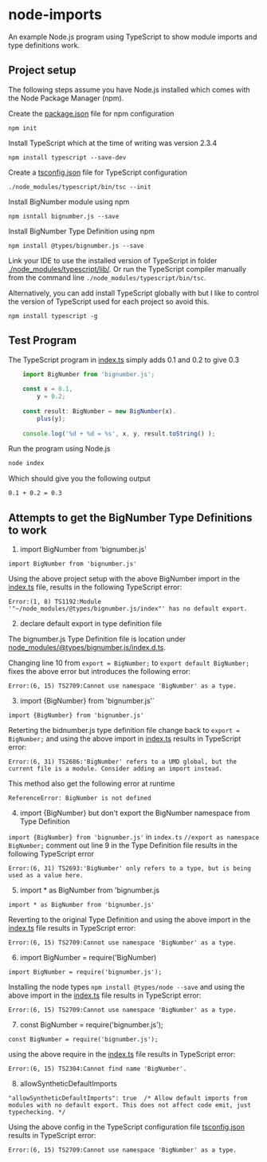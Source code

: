 # node-imports
An example Node.js program using TypeScript to show module imports and type definitions work.

## Project setup
The following steps assume you have Node.js installed which comes with the Node Package Manager (npm).

Create the [package.json](./package.json) file for npm configuration
```
npm init
```

Install TypeScript which at the time of writing was version 2.3.4
```
npm install typescript --save-dev
```

Create a [tsconfig.json](./tsconfig.json) file for TypeScript configuration
```
./node_modules/typescript/bin/tsc --init
```

Install BigNumber module using npm
```
npm isntall bignumber.js --save
```

Install BigNumber Type Definition using npm
```
npm install @types/bignumber.js --save
```

Link your IDE to use the installed version of TypeScript in folder [./node_modules/typescript/lib/](./node_modules/typescript/lib/). Or run the TypeScript compiler manually from the command line `./node_modules/typescript/bin/tsc`.

Alternatively, you can add install TypeScript globally with but I like to control the version of TypeScript used for each project so avoid this.
```
npm install typescript -g
```

## Test Program
The TypeScript program in [index.ts](./index.ts) simply adds 0.1 and 0.2 to give 0.3
```javascript
    import BigNumber from 'bignumber.js';
    
    const x = 0.1,
        y = 0.2;
    
    const result: BigNumber = new BigNumber(x).
        plus(y);
    
    console.log('%d + %d = %s', x, y, result.toString() );

```

Run the program using Node.js
```javascript
node index
```

Which should give you the following output
```
0.1 + 0.2 = 0.3
```

## Attempts to get the BigNumber Type Definitions to work
1. import BigNumber from 'bignumber.js'

`import BigNumber from 'bignumber.js'`

Using the above project setup with the above BigNumber import in the [index.ts](./index.ts) file, results in the following TypeScript error:

```
Error:(1, 8) TS1192:Module '"~/node_modules/@types/bignumber.js/index"' has no default export.
```

2. declare default export in type definition file

The bignumber.js Type Definition file is location under [node_modules/@types/bignumber.js/index.d.ts](./node_modules/@types/bignumber.js/index.d.ts).

Changing line 10 from `export = BigNumber;` to `export default BigNumber;` fixes the above error but introduces the following error:
```
Error:(6, 15) TS2709:Cannot use namespace 'BigNumber' as a type.

```

3. import {BigNumber} from 'bignumber.js'`

`import {BigNumber} from 'bignumber.js'`

Reterting the bidnumber.js type definition file change back to `export = BigNumber;` and using the above import in [index.ts](./index.ts) results in TypeScript error:
```
Error:(6, 31) TS2686:'BigNumber' refers to a UMD global, but the current file is a module. Consider adding an import instead.
```

This method also get the following error at runtime
```
ReferenceError: BigNumber is not defined

```

4. import {BigNumber} but don't export the BigNumber namespace from Type Definition

`import {BigNumber} from 'bignumber.js'` in `index.ts`
`//export as namespace BigNumber;` comment out line 9 in the Type Definition file
results in the following TypeScript error

```
Error:(6, 31) TS2693:'BigNumber' only refers to a type, but is being used as a value here.
```

5. import * as BigNumber from 'bignumber.js

`import * as BigNumber from 'bignumber.js'`

Reverting to the original Type Definition and using the above import in the [index.ts](./index.ts) file results in TypeScript error:

```
Error:(6, 15) TS2709:Cannot use namespace 'BigNumber' as a type.
```

6. import BigNumber = require('BigNumber)

`import BigNumber = require('bignumber.js');`

Installing the node types `npm install @types/node --save` and using the above import in the [index.ts](./index.ts) file results in TypeScript error:

```
Error:(6, 15) TS2709:Cannot use namespace 'BigNumber' as a type.
```

7. const BigNumber = require('bignumber.js');

`const BigNumber = require('bignumber.js');`

using the above require in the [index.ts](./index.ts) file results in TypeScript error:

```
Error:(6, 15) TS2304:Cannot find name 'BigNumber'.
```

8. allowSyntheticDefaultImports

```
"allowSyntheticDefaultImports": true  /* Allow default imports from modules with no default export. This does not affect code emit, just typechecking. */
```
Using the above config in the TypeScript configuration file [tsconfig.json](./tsconfig.json) results in TypeScript error:
```
Error:(6, 15) TS2709:Cannot use namespace 'BigNumber' as a type.
```
